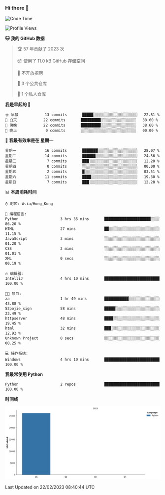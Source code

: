 ### Hi there 👋

<!--
**Mrzqd/Mrzqd** is a ✨ _special_ ✨ repository because its `README.md` (this file) appears on your GitHub profile.

Here are some ideas to get you started:

- 🔭 I’m currently working on ...
- 🌱 I’m currently learning ...
- 👯 I’m looking to collaborate on ...
- 🤔 I’m looking for help with ...
- 💬 Ask me about ...
- 📫 How to reach me: ...
- 😄 Pronouns: ...
- ⚡ Fun fact: ...
-->
<!--START_SECTION:waka-->
![Code Time](http://img.shields.io/badge/Code%20Time-4%20hrs%2027%20mins-blue)

![Profile Views](http://img.shields.io/badge/%E4%B8%AA%E4%BA%BA%E8%B5%84%E6%96%99%E8%A7%82%E7%9C%8B%E6%AC%A1%E6%95%B0-21-blue)

**🐱 我的 GitHub 数据** 

> 🏆 57 年贡献了 2023 次
 > 
> 📦  使用了 11.0 kB GitHub 存储空间 
 > 
> 🚫 不开放招聘
 > 
> 📜 3 个公共仓库 
 > 
> 🔑 1 个私人仓库 
 > 
**我是早起的 🐤** 

```text
🌞 早晨            13 commits       █████░░░░░░░░░░░░░░░░░░░░   22.81 % 
🌆 白天            22 commits       █████████░░░░░░░░░░░░░░░░   38.60 % 
🌃 傍晚            22 commits       █████████░░░░░░░░░░░░░░░░   38.60 % 
🌙 晚上             0 commits       ░░░░░░░░░░░░░░░░░░░░░░░░░   00.00 % 

```
📅 **我最有效率是在 星期一** 

```text
星期一             16 commits       ███████░░░░░░░░░░░░░░░░░░   28.07 % 
星期二             14 commits       ██████░░░░░░░░░░░░░░░░░░░   24.56 % 
星期三              7 commits       ███░░░░░░░░░░░░░░░░░░░░░░   12.28 % 
星期四              0 commits       ░░░░░░░░░░░░░░░░░░░░░░░░░   00.00 % 
星期五              2 commits       █░░░░░░░░░░░░░░░░░░░░░░░░   03.51 % 
星期六             11 commits       ████░░░░░░░░░░░░░░░░░░░░░   19.30 % 
星期日              7 commits       ███░░░░░░░░░░░░░░░░░░░░░░   12.28 % 

```


📊 **本周消耗时间** 

```text
⌚︎ 时区: Asia/Hong_Kong

💬 编程语言: 
Python                   3 hrs 35 mins       █████████████████████░░░░   86.20 % 
HTML                     27 mins             ██░░░░░░░░░░░░░░░░░░░░░░░   11.15 % 
JavaScript               3 mins              ░░░░░░░░░░░░░░░░░░░░░░░░░   01.20 % 
CSS                      2 mins              ░░░░░░░░░░░░░░░░░░░░░░░░░   01.01 % 
XML                      0 secs              ░░░░░░░░░░░░░░░░░░░░░░░░░   00.19 % 

🔥 编辑器: 
IntelliJ                 4 hrs 10 mins       █████████████████████████   100.00 % 

🐱‍💻 项目: 
za                       1 hr 49 mins        ███████████░░░░░░░░░░░░░░   43.88 % 
52pojie_sign             58 mins             █████░░░░░░░░░░░░░░░░░░░░   23.49 % 
httpserver               48 mins             ████░░░░░░░░░░░░░░░░░░░░░   19.45 % 
html                     32 mins             ███░░░░░░░░░░░░░░░░░░░░░░   12.92 % 
Unknown Project          0 secs              ░░░░░░░░░░░░░░░░░░░░░░░░░   00.25 % 

💻 操作系统: 
Windows                  4 hrs 10 mins       █████████████████████████   100.00 % 

```

**我最常使用 Python** 

```text
Python                   2 repos             █████████████████████████   100.00 % 

```


**时间线**

![Chart not found](https://raw.githubusercontent.com/Mrzqd/Mrzqd/main/charts/bar_graph.png) 


 Last Updated on 22/02/2023 08:40:44 UTC
<!--END_SECTION:waka-->
